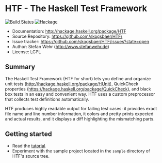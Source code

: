 # HTF - The Haskell Test Framework

[![Build Status](https://github.com/skogsbaer/HTF/actions/workflows/haskell-ci.yml/badge.svg)](https://github.com/skogsbaer/HTF/actions/workflows/haskell-ci.yml)
[![Hackage](https://img.shields.io/hackage/v/HTF.svg)](http://hackage.haskell.org/package/HTF)

* Documentation:     http://hackage.haskell.org/package/HTF
* Source Repository: https://github.com/skogsbaer/HTF/
* Issue tracker:     https://github.com/skogsbaer/HTF/issues?state=open
* Author:            Stefan Wehr (http://www.stefanwehr.de)
* License:           LGPL

## Summary

The Haskell Test Framework (HTF for short) lets you define and organize unit tests
(http://hackage.haskell.org/package/HUnit), QuickCheck properties
(https://hackage.haskell.org/package/QuickCheck), and black box tests in an
easy and convenient way. HTF uses a custom preprocessor that collects
test definitions automatically.

HTF produces highly readable output
for failing test cases: it provides exact file name and line number
information,
it colors and pretty prints expected and
actual results, and it displays a diff highlighting the mismatching parts.

## Getting started

* Read the [tutorial](http://hackage.haskell.org/packages/archive/HTF/latest/doc/html/Test-Framework-Tutorial.html).
* Experiment with the sample project located in the `sample` directory of HTF's source tree.
